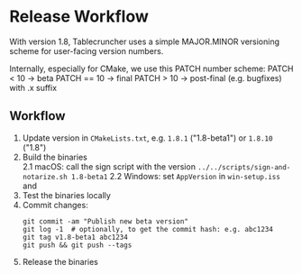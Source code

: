 # Release Workflow

With version 1.8, Tablecruncher uses a simple MAJOR.MINOR versioning scheme for user-facing version numbers.

Internally, especially for CMake, we use this PATCH number scheme:
PATCH < 10      → beta
PATCH == 10     → final
PATCH > 10      → post-final (e.g. bugfixes) with .x suffix


## Workflow

1. Update version in `CMakeLists.txt`, e.g. `1.8.1` ("1.8-beta1") or `1.8.10` ("1.8")
2. Build the binaries  
2.1 macOS: call the sign script with the version `../../scripts/sign-and-notarize.sh 1.8-beta1`
2.2 Windows: set `AppVersion` in `win-setup.iss` and 
3. Test the binaries locally
4. Commit changes:
    ```
    git commit -am "Publish new beta version"
    git log -1	# optionally, to get the commit hash: e.g. abc1234
    git tag v1.8-beta1 abc1234
    git push && git push --tags
    ```
5. Release the binaries
